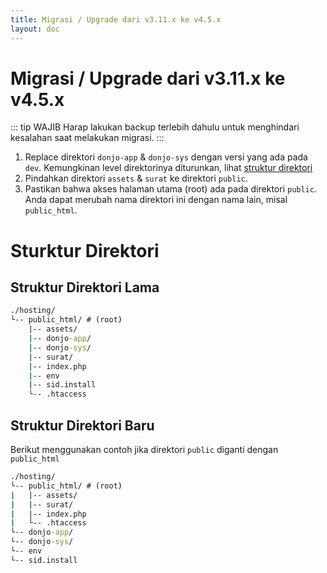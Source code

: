 ```yaml
---
title: Migrasi / Upgrade dari v3.11.x ke v4.5.x
layout: doc
---
```


# Migrasi / Upgrade dari v3.11.x ke v4.5.x
::: tip WAJIB
Harap lakukan backup terlebih dahulu untuk menghindari kesalahan saat melakukan migrasi.
:::

1. Replace direktori `donjo-app` & `donjo-sys` dengan versi yang ada pada `dev`.
   Kemungkinan level direktorinya diturunkan, lihat [struktur direktori](#sturktur-direktori)
2. Pindahkan direktori `assets` & `surat` ke direktori `public`.
3. Pastikan bahwa akses halaman utama (root) ada pada direktori `public`. Anda dapat merubah nama 
   direktori ini dengan nama lain, misal `public_html`.

# Sturktur Direktori
## Struktur Direktori Lama

```cmd
./hosting/
└-- public_html/ # (root)
    |-- assets/
    |-- donjo-app/
    |-- donjo-sys/
    |-- surat/
    |-- index.php
    |-- env
    |-- sid.install
    └-- .htaccess
```

## Struktur Direktori Baru
Berikut menggunakan contoh jika direktori `public` diganti dengan `public_html`
```cmd
./hosting/
└-- public_html/ # (root)
|   |-- assets/
|   |-- surat/
|   |-- index.php
|   └-- .htaccess
└-- donjo-app/
└-- donjo-sys/   
└-- env
└-- sid.install
```
